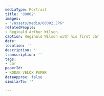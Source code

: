 ```yaml
---
mediaType: Portrait
title: '00002'
images:
- "/assets/media/00002.JPG"
relatedPeople:
- Reginald Arthur Wilson
caption: Reginald Wilson with his first car
date: 
location: ''
description: ''
transcription: ''
tags:
- car
paperId:
- KODAK VELOX PAPER
dateApprox: false
similarTo: ''

---
```

